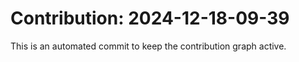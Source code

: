 # Contribution: 2024-12-18-09-39
This is an automated commit to keep the contribution graph active.
